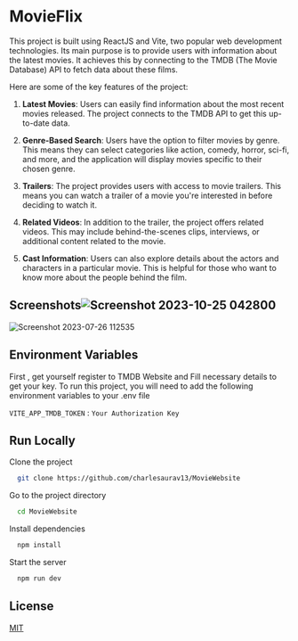 
# MovieFlix

This project is built using ReactJS and Vite, two popular web development technologies. Its main purpose is to provide users with information about the latest movies. It achieves this by connecting to the TMDB (The Movie Database) API to fetch data about these films.

Here are some of the key features of the project:

1. **Latest Movies**: Users can easily find information about the most recent movies released. The project connects to the TMDB API to get this up-to-date data.

2. **Genre-Based Search**: Users have the option to filter movies by genre. This means they can select categories like action, comedy, horror, sci-fi, and more, and the application will display movies specific to their chosen genre.

3. **Trailers**: The project provides users with access to movie trailers. This means you can watch a trailer of a movie you're interested in before deciding to watch it.

4. **Related Videos**: In addition to the trailer, the project offers related videos. This may include behind-the-scenes clips, interviews, or additional content related to the movie.

5. **Cast Information**: Users can also explore details about the actors and characters in a particular movie. This is helpful for those who want to know more about the people behind the film.


## Screenshots![Screenshot 2023-10-25 042800](https://github.com/charlesaurav13/MovieWebsite/assets/81438796/27377ea2-29c0-4f5a-86e7-6ec18c340c62)


![Screenshot 2023-07-26 112535](https://github.com/charlesaurav13/MovieWebsite/assets/81438796/53feef01-e1a6-4e81-8896-7dbbf071ac8a)




## Environment Variables

First , get yourself register to TMDB Website and Fill necessary details to get your key.
To run this project, you will need to add the following environment variables to your .env file

`VITE_APP_TMDB_TOKEN` : `Your Authorization Key`



## Run Locally

Clone the project

```bash
  git clone https://github.com/charlesaurav13/MovieWebsite
```

Go to the project directory

```bash
  cd MovieWebsite
```

Install dependencies

```bash
  npm install
```

Start the server

```bash
  npm run dev
```


## License

[MIT](https://choosealicense.com/licenses/mit/)

